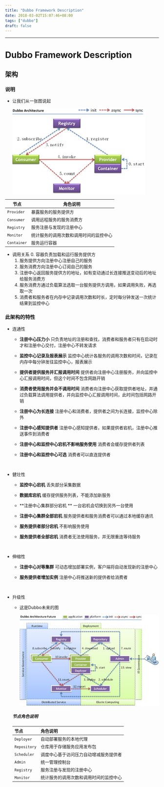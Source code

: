 ```yaml
---
title: "Dubbo Framework Description"
date: 2018-03-02T15:07:46+08:00
tags: ["dubbo"]
draft: false
---
```


------

# Dubbo Framework Description

## 架构

### 说明

* 让我们从一张图说起

  ![](image\20180302_Architecture.png)

| 节点        | 角色说明                               |
| ----------- | -------------------------------------- |
| `Provider`  | 暴露服务的服务提供方                   |
| `Consumer`  | 调用远程服务的服务消费方               |
| `Registry`  | 服务注册与发现的注册中心               |
| `Monitor`   | 统计服务的调用次数和调用时间的监控中心 |
| `Container` | 服务运行容器                           |

* 调用关系
  0. 容器负责加载和运行服务提供方
  1. 服务提供方向注册中心注册自己的服务
  2. 服务消费方向注册中心订阅自己的服务
  3. 注册中心返回服务提供方的地址，如有变动通过长连接推送变动后的地址给服务消费方
  4. 服务消费方通过负载算法选取一台服务提供方调用，如果调用失败，再选取一次
  5. 消费者和服务者在内存中记录调用次数和时长，定时每分钟发送一次统计结果到监控中心


### 此架构的特性

* 连通性

  * **注册中心压力小** 只负责地址的注册和查找，消费者和服务者只有在启动时才和注册中心交付，注册中心不转发请求

  * **监控中心记录及报表展示** 监控中心统计各服务的调用次数和时间，记录在内存中每分钟发往监控中心，报表展示

  * **提供者提供服务并汇报调用时间** 提供者向注册中心注册服务，并向监控中心汇报调用时间，但这个时间不包含网路开销

  * **消费者使用服务并会不调用时间** 消费者向注册中心获取提供者地址，并通过负载算法调用提供者，并向监控中心汇报调用时间，此时间包括网路开销

  * **注册中心为长连接** 注册中心和消费者，提供者之间为长连接，监控中心除外

  * **注册中心感知提供者** 注册中心感知提供者，如果提供者宕机，注册中心推送事件到消费者

  * **注册中心和监控中心宕机不影响服务使用** 消费者会缓存提供者列表

  * **注册中心和监控中心可选** 消费者可以直连提供者

    ​

* 健壮性

  * **监控中心宕机** 丢失部分采集数据

  * **数据库宕机** 缓存提供服务列表，不能添加新服务

  * **注册中心集群部分宕机 ** 一台宕机会切换到另外一台使用

  * **注册中心集群全部宕机**  服务提供者和服务消费者可以通过本地缓存通讯

  * **服务提供者部分宕机** 不影响服务使用

  * **服务提供者全部宕机** 消费者无法使用服务，并无限重连等待服务

    ​

* 伸缩性

  * **注册中心对等集群**  可动态增加部署实例，客户端将自动发现新的注册中心

  * **服务提供者增加实例** 注册中心将推送新的提供者给消费者

    ​

* 升级性

  * 这是Dubbo未来的图

    ![](image\20180302_dubbo_future.png)

  ##### 节点角色说明

  | 节点         | 角色说明                               |
  | ------------ | -------------------------------------- |
  | `Deployer`   | 自动部署服务的本地代理                 |
  | `Repository` | 仓库用于存储服务应用发布包             |
  | `Scheduler`  | 调度中心基于访问压力自动增减服务提供者 |
  | `Admin`      | 统一管理控制台                         |
  | `Registry`   | 服务注册与发现的注册中心               |
  | `Monitor`    | 统计服务的调用次数和调用时间的监控中心 |

